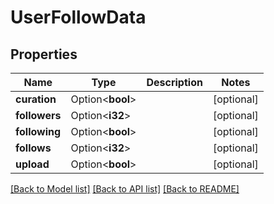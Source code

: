# UserFollowData

## Properties

Name | Type | Description | Notes
------------ | ------------- | ------------- | -------------
**curation** | Option<**bool**> |  | [optional]
**followers** | Option<**i32**> |  | [optional]
**following** | Option<**bool**> |  | [optional]
**follows** | Option<**i32**> |  | [optional]
**upload** | Option<**bool**> |  | [optional]

[[Back to Model list]](../README.md#documentation-for-models) [[Back to API list]](../README.md#documentation-for-api-endpoints) [[Back to README]](../README.md)


